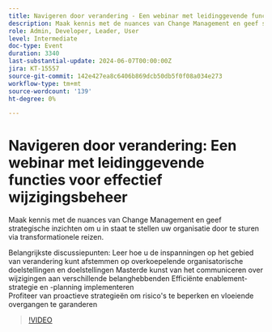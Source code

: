 ```yaml
---
title: Navigeren door verandering - Een webinar met leidinggevende functies voor effectief wijzigingsbeheer
description: Maak kennis met de nuances van Change Management en geef strategische inzichten om u in staat te stellen uw organisatie door te sturen via transformationele reizen.Belangrijkste discussiepunten - Leer hoe u de inspanningen voor wijzigingen kunt afstemmen op overkoepelende organisatorische doelstellingen en doelstellingen Stramien in de kunst van het communiceren van wijzigingen naar verschillende belanghebbenden Efficiënte enablement-strategie implementeren en proactieve strategieën voor het beperken van risico's en het garanderen van soepele overgangen
role: Admin, Developer, Leader, User
level: Intermediate
doc-type: Event
duration: 3340
last-substantial-update: 2024-06-07T00:00:00Z
jira: KT-15557
source-git-commit: 142e427ea8c6406b869dcb50db5f0f08a034e273
workflow-type: tm+mt
source-wordcount: '139'
ht-degree: 0%

---
```



# Navigeren door verandering: Een webinar met leidinggevende functies voor effectief wijzigingsbeheer

Maak kennis met de nuances van Change Management en geef strategische inzichten om u in staat te stellen uw organisatie door te sturen via transformationele reizen.

Belangrijkste discussiepunten: Leer hoe u de inspanningen op het gebied van verandering kunt afstemmen op overkoepelende organisatorische doelstellingen en doelstellingen Masterde kunst van het communiceren over wijzigingen aan verschillende belanghebbenden Efficiënte enablement-strategie en -planning implementeren\
Profiteer van proactieve strategieën om risico&#39;s te beperken en vloeiende overgangen te garanderen

>[!VIDEO](https://video.tv.adobe.com/v/3429286/?learn=on)
